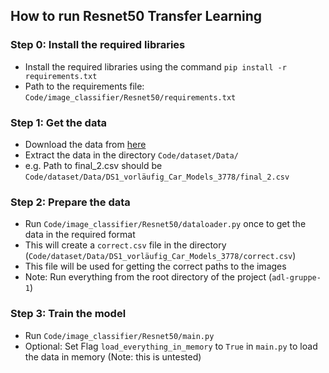 ## How to run Resnet50 Transfer Learning

### Step 0: Install the required libraries
- Install the required libraries using the command `pip install -r requirements.txt`
- Path to the requirements file: `Code/image_classifier/Resnet50/requirements.txt`

### Step 1: Get the data
- Download the data from [here](https://drive.google.com/file/d/1T7B2vLKL7g6PI4ebMxvN8ALzJr213fUB/view?usp=sharing)
- Extract the data in the directory `Code/dataset/Data/`
- e.g. Path to final_2.csv should be `Code/dataset/Data/DS1_vorläufig_Car_Models_3778/final_2.csv`

### Step 2: Prepare the data
- Run `Code/image_classifier/Resnet50/dataloader.py` once to get the data in the required format
- This will create a `correct.csv` file in the directory (`Code/dataset/Data/DS1_vorläufig_Car_Models_3778/correct.csv`)
- This file will be used for getting the correct paths to the images
- Note: Run everything from the root directory of the project (`adl-gruppe-1`)

### Step 3: Train the model
- Run `Code/image_classifier/Resnet50/main.py`
- Optional: Set Flag `load_everything_in_memory` to `True` in `main.py` to load the data in memory (Note: this is untested)